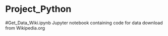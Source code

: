 # Project_Python

#Get_Data_Wiki.ipynb
Jupyter notebook containing code for data download from Wikipedia.org

